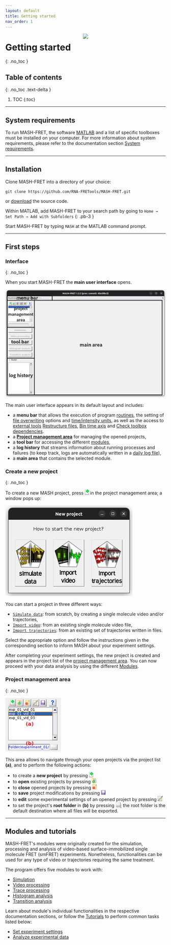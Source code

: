 ```yaml
---
layout: default
title: Getting started
nav_order: 1
---
```


<img src="assets/images/logos/logo-getting-started_400px.png" width="260" style="float:right; margin-left: 15px;"/>

# Getting started
{: .no_toc }

## Table of contents
{: .no_toc .text-delta }

1. TOC
{:toc}


---

## System requirements

To run MASH-FRET, the software 
[MATLAB](https://fr.mathworks.com/products/matlab.html) and a list of specific toolboxes must be installed on your computer.
For more information about system requirements, please refer to the documentation section 
[System requirements](System_requirements.html).


---

## Installation
Clone MASH-FRET into a directory of your choice:

```
git clone https://github.com/RNA-FRETools/MASH-FRET.git
```

or [download](https://github.com/RNA-FRETools/MASH-FRET/archive/master.zip) the source code.

Within MATLAB, add MASH-FRET to your search path by going to `Home → Set Path → Add with Subfolders`
{: .pb-3 }

Start MASH-FRET by typing `MASH` at the MATLAB command prompt.


---

## First steps

### Interface
{: .no_toc }

When you start MASH-FRET the **main user interface** opens.

<a href="assets/images/gui/interface-default.png"><img src="assets/images/gui/interface-default.png" /></a>

The main user interface appears in its default layout and includes:
* a **menu bar** that allows the execution of program <u>routines</u>, the setting of <u>file overwriting</u> options and <u>time/intensity units</u>, as well as the access to <u>external tools</u> 
[Restructure files](trace-processing/functionalities/merge-projects.html#restructure-alex-data), 
[Bin time axis](trace-processing/functionalities/bin-trajectories.html#bin-traces-and-export-ascii-files) and 
[Check toolbox dependencies](System_requirements.html).
* a [**Project management area**](#project-management-area) for managing the opened projects,
* a **tool bar** for accessing the different <u>modules</u>,
* a **log history** that streams information about running processes and failures (to keep track, logs are automatically written in a 
[daily log file](output-files/log-daily-logs.html)),
* a **main area** that contains the selected module.


### Create a new project
{: .no_toc }

To create a new MASH project, press ![New project](assets/images/gui/interface-but-newproj.png "New project") in the project management area; a window pops up:

 <a href="assets/images/gui/newproj-interface.png"><img src="assets/images/gui/newproj-interface.png" /></a>
 
You can start a project in three different ways:

* [`Simulate data`](tutorials/set-experiment-settings/simulate-data.html#tutorials_steps): from scratch, by creating a single molecule video and/or trajectories, 
* [`Import video`](tutorials/set-experiment-settings/import-video.html#tutorials_steps): from an existing single molecule video file, 
* [`Import trajectories`](tutorials/set-experiment-settings/import-trajectories.html#tutorials_steps): from an existing set of trajectories written in files.

Select the appropriate option and follow the instructions given in the corresponding section to inform MASH about your experiment settings.

After completing your experiment settings, the new project is created and appears in the project list of the 
[project management area](#project-management-area). 
You can now proceed with your data analysis by using the different 
[Modules](#modules-and-tutorials). 


### Project management area
{: .no_toc }

<a href="assets/images/gui/interface-projarea.png"><img src="assets/images/gui/interface-projarea.png" /></a>

This area allows to navigate through your open projects via the project list **(a)**, and to perform the following actions:
* to create a **new project** by pressing ![New project](assets/images/gui/interface-but-newproj.png "New project")
* to **open** existing projects by pressing ![Open project](assets/images/gui/interface-but-openproj.png "Open project")
* to **close** opened projects by pressing ![Close project](assets/images/gui/interface-but-closeproj.png "Close project")
* to **save** project modifications by pressing ![Save project](assets/images/gui/interface-but-saveproj.png "Save project")
* to **edit** some experimental settings of an opened project by pressing ![Edit project](assets/images/gui/interface-but-editproj.png "Edit project")
* to set the project's **root folder** in **(b)** by pressing ![...](assets/images/gui/interface-but-dotdotdot.png "..."); the root folder is the default destination where all files will be exported. 


---

## Modules and tutorials

MASH-FRET's modules were originally created for the simulation, processing and analysis of video-based surface-immobilized single molecule FRET (smFRET) experiments.
Nonetheless, functionalities can be used for any type of video or trajectories requiring the same treatment.

The program offers five modules to work with:

- [Simulation](simulation.html)
- [Video processing](video-processing.html)
- [Trace processing](trace-processing.html)
- [Histogram analysis](histogram-analysis.html)
- [Transition analysis](transition-analysis.html)

Learn about module's individual functionalities in the respective documentation sections, or follow the 
[Tutorials](tutorials.html) to perform common tasks listed below:

* [Set experiment settings](tutorials/set-experiment-settings.html)
* [Analyze experimental data](tutorials/analyze-data.html)

